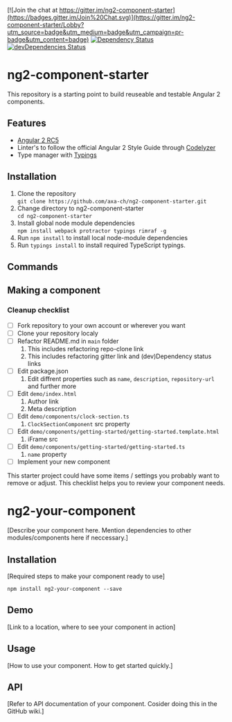 [![Join the chat at https://gitter.im/ng2-component-starter](https://badges.gitter.im/Join%20Chat.svg)](https://gitter.im/ng2-component-starter/Lobby?utm_source=badge&utm_medium=badge&utm_campaign=pr-badge&utm_content=badge)
[![Dependency Status](https://david-dm.org/axa-ch/ng2-component-starter.svg)](https://david-dm.org/axa-ch/ng2-component-starter)
[![devDependencies Status](https://david-dm.org/axa-ch/ng2-component-starter/dev-status.svg)](https://david-dm.org/axa-ch/ng2-component-starter?type=dev)

# ng2-component-starter
This repository is a starting point to build reuseable and testable Angular 2 components.

## Features

* [Angular 2 RC5](https://angular.io/)
* Linter's to follow the official Angular 2 Style Guide through [Codelyzer](https://www.npmjs.com/package/codelyzer)
* Type manager with [Typings](https://github.com/typings/typings)

## Installation

1. Clone the repository  
`git clone https://github.com/axa-ch/ng2-component-starter.git`
2. Change directory to ng2-component-starter  
`cd ng2-component-starter`
3. Install global node module dependencies  
`npm install webpack protractor typings rimraf -g`
4. Run `npm install` to install local node-module dependencies
5. Run `typings install` to install required TypeScript typings.

## Commands

## Making a component

### Cleanup checklist
* [ ] Fork repository to your own account or wherever you want
* [ ] Clone your repository localy
* [ ] Refactor README.md in `main` folder
  1. This includes refactoring repo-clone link
  2. This includes refactoring gitter link and (dev)Dependency status links
* [ ] Edit package.json
  1. Edit diffrent properties such as `name`, `description`, `repository-url` and further more
* [ ] Edit `demo/index.html`
  1. Author link
  2. Meta description
* [ ] Edit `demo/components/clock-section.ts`
  1. `ClockSectionComponent` src property
* [ ] Edit `demo/components/getting-started/getting-started.template.html`
  1.  iFrame src
* [ ] Edit `demo/components/getting-started/getting-started.ts`
  1. `name` property
* [ ] Implement your new component

This starter project could have some items / settings you probably want to remove or adjust. This checklist helps you to review your component needs.

# ng2-your-component

[Describe your component here. Mention dependencies to other modules/components here if neccessary.]

## Installation

[Required steps to make your component ready to use]

`npm install ng2-your-component --save`

## Demo

[Link to a location, where to see your component in action]

## Usage

[How to use your component. How to get started quickly.]

## API

[Refer to API documentation of your component. Cosider doing this in the GitHub wiki.]